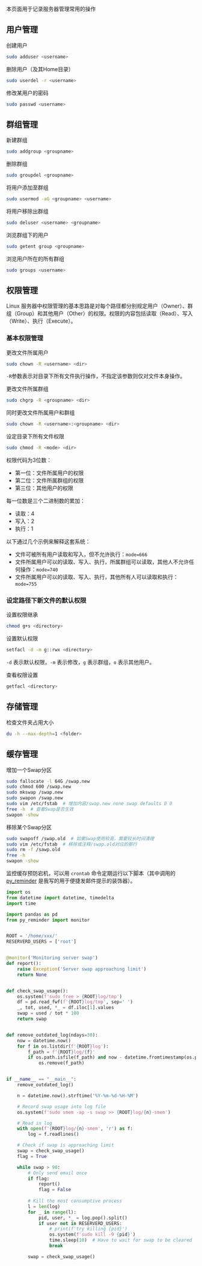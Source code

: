 本页面用于记录服务器管理常用的操作

## 用户管理

创建用户

```bash
sudo adduser <username>
```

删除用户（及其Home目录）

```bash
sudo userdel -r <username>
```

修改某用户的密码

```bash
sudo passwd <username>
```

## 群组管理

新建群组

```bash
sudo addgroup <groupname>
```

删除群组

```bash
sudo groupdel <groupname>
```

将用户添加至群组

```bash
sudo usermod -aG <groupname> <username>
```

将用户移除出群组

```bash
sudo deluser <username> <groupname>
```

浏览群组下的用户

```bash
sudo getent group <groupname>
```

浏览用户所在的所有群组

```bash
sudo groups <username>
```

## 权限管理

Linux 服务器中权限管理的基本思路是对每个路径都分别规定用户（Owner）、群组（Group）和其他用户（Other）的权限。权限的内容包括读取（Read）、写入（Write）、执行（Execute）。

### 基本权限管理

更改文件所属用户

```bash
sudo chown -R <username> <dir>
```

`-R`参数表示对目录下所有文件执行操作，不指定该参数则仅对文件本身操作。

更改文件所属群组

```bash
sudo chgrp -R <groupname> <dir>
```

同时更改文件所属用户和群组

```bash
sudo chown -R <username>:<groupname> <dir>
```

设定目录下所有文件权限

```bash
sudo chmod -R <mode> <dir>
```

权限代码为3位数：

- 第一位：文件所属用户的权限
- 第二位：文件所属群组的权限
- 第三位：其他用户的权限

每一位数是三个二进制数的累加：

- 读取：4
- 写入：2
- 执行：1

以下通过几个示例来解释这套系统：

- 文件可被所有用户读取和写入，但不允许执行：`mode=666`
- 文件所属用户可以的读取、写入、执行，所属群组可以读取，其他人不允许任何操作：`mode=740`
- 文件所属用户可以的读取、写入、执行，其他所有人可以读取和执行：`mode=755`

### 设定路径下新文件的默认权限

设置权限继承

```bash
chmod g+s <directory>
```

设置默认权限

```bash
setfacl -d -m g::rwx <directory>
```

`-d` 表示默认权限，`-m` 表示修改，`g` 表示群组，`o` 表示其他用户。

查看权限设置

```bash
getfacl <directory>
```

## 存储管理

检查文件夹占用大小

```bash
du -h --max-depth=1 <folder>
```

## 缓存管理

增加一个Swap分区

```bash
sudo fallocate -l 64G /swap.new
sudo chmod 600 /swap.new
sudo mkswap /swap.new
sudo swapon /swap.new
sudo vim /etc/fstab  # 增加内容/swap.new none swap defaults 0 0
free -h  # 查看Swap是否生效
swapon -show
```

移除某个Swap分区

```bash
sudo swapoff /swap.old  # 如果Swap使用较高，需要较长时间清理
sudo vim /etc/fstab  # 移除或注释/swap.old对应的那行
sudo rm -f /sawp.old
free -h
swapon -show
```

监控缓存预防宕机，可以用 `crontab` 命令定期运行以下脚本（其中调用的 [py_reminder](https://github.com/Wenzhi-Ding/py_reminder) 是我写的用于便捷发邮件提示的装饰器）。

```python
import os
from datetime import datetime, timedelta
import time

import pandas as pd
from py_reminder import monitor


ROOT = '/home/xxx/'
RESERVERD_USERS = ['root']


@monitor('Monitoring server swap')
def report():
    raise Exception('Server swap approaching limit')
    return None


def check_swap_usage():
    os.system(f'sudo free > {ROOT}log/tmp')
    df = pd.read_fwf(f'{ROOT}log/tmp', sep=' ')
    _, tot, used, *_ = df.iloc[1].values
    swap = used / tot * 100
    return swap


def remove_outdated_log(ndays=30):
    now = datetime.now()
    for f in os.listdir(f'{ROOT}log'):
        f_path = f'{ROOT}log/{f}'
        if os.path.isfile(f_path) and now - datetime.fromtimestamp(os.path.getmtime(f_path)) > timedelta(days=ndays):
            os.remove(f_path)


if __name__ == "__main__":
    remove_outdated_log()

    n = datetime.now().strftime('%Y-%m-%d-%H-%M')

    # Record swap usage into log file
    os.system(f'sudo smem -ap -s swap >> {ROOT}log/{n}-smem')

    # Read in log
    with open(f'{ROOT}log/{n}-smem', 'r') as f:
        log = f.readlines()

    # Check if swap is approaching limit
    swap = check_swap_usage()
    flag = True

    while swap > 90:
        # Only send email once
        if flag:
            report()
            flag = False
        
        # Kill the most consumptive process
        l = len(log)
        for _ in range(l):
            pid, user, *_ = log.pop().split()
            if user not in RESERVERD_USERS:
                # print(f'try killing {pid}')
                os.system(f'sudo kill -9 {pid}')
                time.sleep(10)  # Have to wait for swap to be cleared
                break

        swap = check_swap_usage()
```